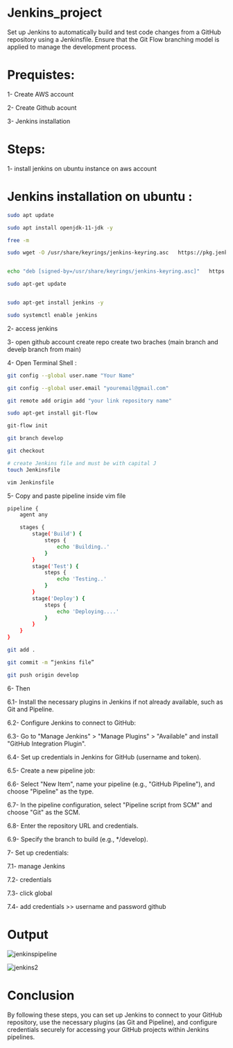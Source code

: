 # Jenkins_project
Set up Jenkins to automatically build and test code changes from a GitHub repository using a Jenkinsfile. Ensure that the Git Flow branching model is applied to manage the development process.
# Prequistes:
1- Create AWS account 

2- Create Github acount 

3- Jenkins installation

# Steps:

1- install jenkins on ubuntu instance on aws account
# Jenkins installation on ubuntu :
```bash
sudo apt update
```
```bash
sudo apt install openjdk-11-jdk -y
```
```bash
free -m
```
```bash
sudo wget -O /usr/share/keyrings/jenkins-keyring.asc   https://pkg.jenkins.io/debian-stable/jenkins.io-2023.key
```
```bash

echo "deb [signed-by=/usr/share/keyrings/jenkins-keyring.asc]"   https://pkg.jenkins.io/debian-stable binary/ | sudo tee   /etc/apt/sources.list.d/jenkins.list > /dev/null
```
```bash
sudo apt-get update
```
```bash

sudo apt-get install jenkins -y
```

```bash
sudo systemctl enable jenkins
```

2- access jenkins

3- open github account create repo create two braches (main branch and develp branch from main)

4- Open Terminal Shell :

```bash
git config --global user.name "Your Name"
```
```bash
git config --global user.email "youremail@gmail.com"
```
```bash
git remote add origin add "your link repository name"
```
```bash
sudo apt-get install git-flow
```
```bash
git-flow init
```
```bash
git branch develop
```
```bash
git checkout
```
```bash
# create Jenkins file and must be with capital J
touch Jenkinsfile
```
```bash
vim Jenkinsfile
```
5- Copy and paste pipeline inside vim file
```bash
pipeline {
    agent any

    stages {
        stage('Build') {
            steps {
                echo 'Building..'
            }
        }
        stage('Test') {
            steps {
                echo 'Testing..'
            }
        }
        stage('Deploy') {
            steps {
                echo 'Deploying....'
            }
        }
    }
}
```
```bash
git add .
```
```bash
git commit -m “jenkins file”
```
```bash
git push origin develop
```
6- Then 

6.1- Install the necessary plugins in Jenkins if not already available, such as Git and Pipeline.

6.2- Configure Jenkins to connect to GitHub:

6.3- Go to "Manage Jenkins" > "Manage Plugins" > "Available" and install "GitHub Integration Plugin".

6.4- Set up credentials in Jenkins for GitHub (username and token).

6.5- Create a new pipeline job:

6.6- Select "New Item", name your pipeline (e.g., "GitHub Pipeline"), and choose "Pipeline" as the type.

6.7- In the pipeline configuration, select "Pipeline script from SCM" and choose "Git" as the SCM.

6.8- Enter the repository URL and credentials.

6.9- Specify the branch to build (e.g., */develop).

7- Set up credentials:

7.1- manage Jenkins

7.2- credentials
 
7.3- click global

7.4- add credentials >> username and password github

# Output

![jenkinspipeline](https://github.com/ebthall619/Jenkins_project/assets/81996620/40289491-2559-452f-a8be-62c5f9787d25)

![jenkins2](https://github.com/ebthall619/Jenkins_project/assets/81996620/46141b22-cf5d-47f2-aa09-62b2d24d732e)

# Conclusion
By following these steps, you can set up Jenkins to connect to your GitHub repository, use the necessary plugins (as Git and Pipeline), and configure credentials securely for accessing your GitHub projects within Jenkins pipelines. 
